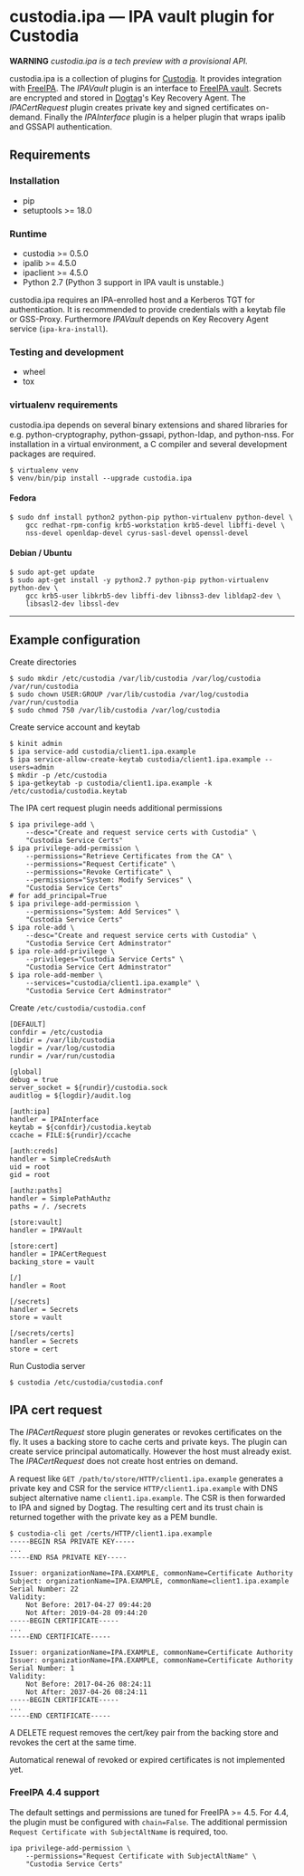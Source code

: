 # custodia.ipa — IPA vault plugin for Custodia

**WARNING** *custodia.ipa is a tech preview with a provisional API.*

custodia.ipa is a collection of plugins for
[Custodia](https://custodia.readthedocs.io/). It provides integration with
[FreeIPA](http://www.freeipa.org). The *IPAVault* plugin is an interface to
[FreeIPA vault](https://www.freeipa.org/page/V4/Password_Vault). Secrets are
encrypted and stored in [Dogtag](http://www.dogtagpki.org)'s Key Recovery
Agent. The *IPACertRequest* plugin creates private key and signed certificates
on-demand. Finally the *IPAInterface* plugin is a helper plugin that wraps
ipalib and GSSAPI authentication.
 

## Requirements

### Installation

* pip
* setuptools >= 18.0

### Runtime

* custodia >= 0.5.0
* ipalib >= 4.5.0
* ipaclient >= 4.5.0
* Python 2.7 (Python 3 support in IPA vault is unstable.)

custodia.ipa requires an IPA-enrolled host and a Kerberos TGT for
authentication. It is recommended to provide credentials with a keytab file or
GSS-Proxy. Furthermore *IPAVault* depends on Key Recovery Agent service
(``ipa-kra-install``).

### Testing and development

* wheel
* tox

### virtualenv requirements

custodia.ipa depends on several binary extensions and shared libraries for
e.g. python-cryptography, python-gssapi, python-ldap, and python-nss. For
installation in a virtual environment, a C compiler and several development
packages are required.

```
$ virtualenv venv
$ venv/bin/pip install --upgrade custodia.ipa
```

#### Fedora

```
$ sudo dnf install python2 python-pip python-virtualenv python-devel \
    gcc redhat-rpm-config krb5-workstation krb5-devel libffi-devel \
    nss-devel openldap-devel cyrus-sasl-devel openssl-devel
```

#### Debian / Ubuntu

```
$ sudo apt-get update
$ sudo apt-get install -y python2.7 python-pip python-virtualenv python-dev \
    gcc krb5-user libkrb5-dev libffi-dev libnss3-dev libldap2-dev \
    libsasl2-dev libssl-dev
```

---

## Example configuration

Create directories

```
$ sudo mkdir /etc/custodia /var/lib/custodia /var/log/custodia /var/run/custodia
$ sudo chown USER:GROUP /var/lib/custodia /var/log/custodia /var/run/custodia
$ sudo chmod 750 /var/lib/custodia /var/log/custodia
```

Create service account and keytab

```
$ kinit admin
$ ipa service-add custodia/client1.ipa.example
$ ipa service-allow-create-keytab custodia/client1.ipa.example --users=admin
$ mkdir -p /etc/custodia
$ ipa-getkeytab -p custodia/client1.ipa.example -k /etc/custodia/custodia.keytab
```

The IPA cert request plugin needs additional permissions

```
$ ipa privilege-add \
    --desc="Create and request service certs with Custodia" \
    "Custodia Service Certs"
$ ipa privilege-add-permission \
    --permissions="Retrieve Certificates from the CA" \
    --permissions="Request Certificate" \
    --permissions="Revoke Certificate" \
    --permissions="System: Modify Services" \
    "Custodia Service Certs"
# for add_principal=True
$ ipa privilege-add-permission \
    --permissions="System: Add Services" \
    "Custodia Service Certs"
$ ipa role-add \
    --desc="Create and request service certs with Custodia" \
    "Custodia Service Cert Adminstrator"
$ ipa role-add-privilege \
    --privileges="Custodia Service Certs" \
    "Custodia Service Cert Adminstrator"
$ ipa role-add-member \
    --services="custodia/client1.ipa.example" \
    "Custodia Service Cert Adminstrator"
```

Create ```/etc/custodia/custodia.conf```

```
[DEFAULT]
confdir = /etc/custodia
libdir = /var/lib/custodia
logdir = /var/log/custodia
rundir = /var/run/custodia

[global]
debug = true
server_socket = ${rundir}/custodia.sock
auditlog = ${logdir}/audit.log

[auth:ipa]
handler = IPAInterface
keytab = ${confdir}/custodia.keytab
ccache = FILE:${rundir}/ccache

[auth:creds]
handler = SimpleCredsAuth
uid = root
gid = root

[authz:paths]
handler = SimplePathAuthz
paths = /. /secrets

[store:vault]
handler = IPAVault

[store:cert]
handler = IPACertRequest
backing_store = vault

[/]
handler = Root

[/secrets]
handler = Secrets
store = vault

[/secrets/certs]
handler = Secrets
store = cert
```

Run Custodia server

```
$ custodia /etc/custodia/custodia.conf
```


## IPA cert request

The *IPACertRequest* store plugin generates or revokes certificates on the
fly. It uses a backing store to cache certs and private keys. The plugin can
create service principal automatically. However the host must already exist.
The *IPACertRequest* does not create host entries on demand.

A request like ```GET /path/to/store/HTTP/client1.ipa.example```
generates a private key and CSR for the service
```HTTP/client1.ipa.example``` with DNS subject alternative name
```client1.ipa.example```. The CSR is then forwarded to IPA and signed by
Dogtag. The resulting cert and its trust chain is returned together with the
private key as a PEM bundle.

```
$ custodia-cli get /certs/HTTP/client1.ipa.example
-----BEGIN RSA PRIVATE KEY-----
...
-----END RSA PRIVATE KEY-----

Issuer: organizationName=IPA.EXAMPLE, commonName=Certificate Authority
Subject: organizationName=IPA.EXAMPLE, commonName=client1.ipa.example
Serial Number: 22
Validity:
    Not Before: 2017-04-27 09:44:20
    Not After: 2019-04-28 09:44:20
-----BEGIN CERTIFICATE-----
...
-----END CERTIFICATE-----

Issuer: organizationName=IPA.EXAMPLE, commonName=Certificate Authority
Issuer: organizationName=IPA.EXAMPLE, commonName=Certificate Authority
Serial Number: 1
Validity:
    Not Before: 2017-04-26 08:24:11
    Not After: 2037-04-26 08:24:11
-----BEGIN CERTIFICATE-----
...
-----END CERTIFICATE-----
```

A DELETE request removes the cert/key pair from
the backing store and revokes the cert at the same time.

Automatical renewal of revoked or expired certificates is not implemented yet.

### FreeIPA 4.4 support

The default settings and permissions are tuned for FreeIPA >= 4.5. For 4.4,
the plugin must be configured with ```chain=False```. The additional
permission ```Request Certificate with SubjectAltName``` is required, too.

```
ipa privilege-add-permission \
    --permissions="Request Certificate with SubjectAltName" \
    "Custodia Service Certs"
```
